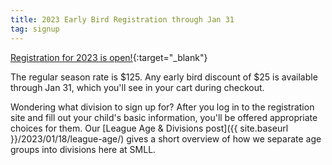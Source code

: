 ```yaml
---
title: 2023 Early Bird Registration through Jan 31
tag: signup
---
```


[Registration for 2023 is open!](https://www.sierramountainll.com/Default.aspx?tabid=890579){:target="_blank"}

The regular season rate is $125. Any early bird discount of $25 is available through Jan 31,
which you'll see in your cart during checkout.

Wondering what division to sign up for? After you log in to the registration site
and fill out your child's basic information, you'll be offered appropriate choices
for them. Our [League Age &amp; Divisions post]({{ site.baseurl }}/2023/01/18/league-age/)
gives a short overview of how we separate age groups into divisions here at SMLL.
